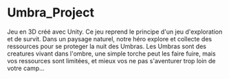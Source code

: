 # Umbra_Project
Jeu en 3D créé avec Unity. Ce jeu reprend le principe d'un jeu d'exploration et de survit. Dans un paysage naturel, notre héro explore et collecte des ressources pour se proteger la nuit des Umbras. Les Umbras sont des creatures vivant dans l'ombre, une simple torche peut les faire fuire, mais vos ressources sont limitées, et mieux vos ne pas s'aventurer trop loin de votre camp...
